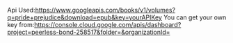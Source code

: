 Api Used:https://www.googleapis.com/books/v1/volumes?q=pride+prejudice&download=epub&key=yourAPIKey
You can get your own key from:https://console.cloud.google.com/apis/dashboard?project=peerless-bond-258517&folder=&organizationId=


